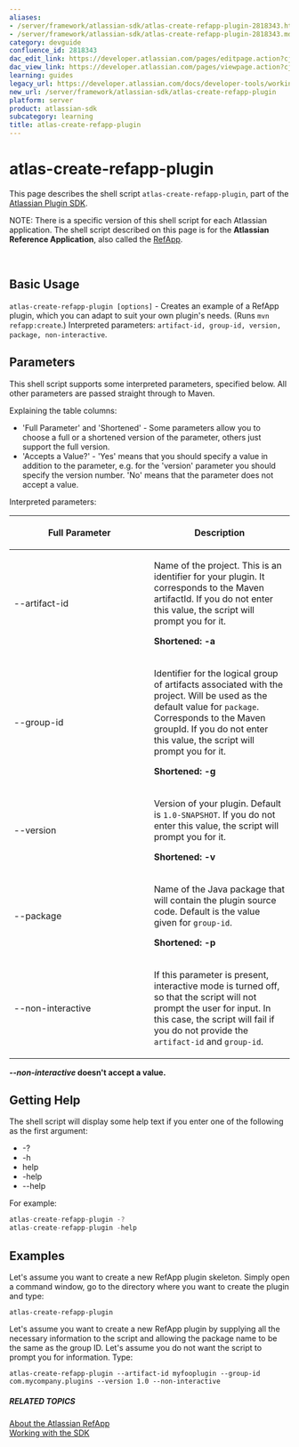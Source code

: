 ```yaml
---
aliases:
- /server/framework/atlassian-sdk/atlas-create-refapp-plugin-2818343.html
- /server/framework/atlassian-sdk/atlas-create-refapp-plugin-2818343.md
category: devguide
confluence_id: 2818343
dac_edit_link: https://developer.atlassian.com/pages/editpage.action?cjm=wozere&pageId=2818343
dac_view_link: https://developer.atlassian.com/pages/viewpage.action?cjm=wozere&pageId=2818343
learning: guides
legacy_url: https://developer.atlassian.com/docs/developer-tools/working-with-the-sdk/command-reference/atlas-create-refapp-plugin
new_url: /server/framework/atlassian-sdk/atlas-create-refapp-plugin
platform: server
product: atlassian-sdk
subcategory: learning
title: atlas-create-refapp-plugin
---
```

# atlas-create-refapp-plugin

This page describes the shell script `atlas-create-refapp-plugin`, part of the [Atlassian Plugin SDK](/server/framework/atlassian-sdk/working-with-the-sdk).

NOTE: There is a specific version of this shell script for each Atlassian application. The shell script described on this page is for the **Atlassian Reference Application**, also called the [RefApp](/server/framework/atlassian-sdk/about-the-atlassian-refapp).

 

## Basic Usage

`atlas-create-refapp-plugin [options]` - Creates an example of a RefApp plugin, which you can adapt to suit your own plugin's needs. (Runs `mvn refapp:create`.) Interpreted parameters: `artifact-id, group-id, version, package, non-interactive`.

## Parameters

This shell script supports some interpreted parameters, specified below. All other parameters are passed straight through to Maven.

Explaining the table columns:

-   'Full Parameter' and 'Shortened' - Some parameters allow you to choose a full or a shortened version of the parameter, others just support the full version.
-   'Accepts a Value?' - 'Yes' means that you should specify a value in addition to the parameter, e.g. for the 'version' parameter you should specify the version number. 'No' means that the parameter does not accept a value.

Interpreted parameters:

<table>
<colgroup>
<col style="width: 50%" />
<col style="width: 50%" />
</colgroup>
<thead>
<tr class="header">
<th><p>Full Parameter</p></th>
<th><p>Description</p></th>
</tr>
</thead>
<tbody>
<tr class="odd">
<td><p>--artifact-id</p></td>
<td><p>Name of the project. This is an identifier for your plugin. It corresponds to the Maven artifactId. If you do not enter this value, the script will prompt you for it.</p>
<p><strong>Shortened: -a</strong></p></td>
</tr>
<tr class="even">
<td><p>--group-id</p></td>
<td><p>Identifier for the logical group of artifacts associated with the project. Will be used as the default value for <code>package</code>. Corresponds to the Maven groupId. If you do not enter this value, the script will prompt you for it.</p>
<p><strong>Shortened: -g</strong></p></td>
</tr>
<tr class="odd">
<td><p>--version</p></td>
<td><p>Version of your plugin. Default is <code>1.0-SNAPSHOT</code>. If you do not enter this value, the script will prompt you for it.</p>
<p><strong>Shortened: -v</strong></p></td>
</tr>
<tr class="even">
<td><p>--package</p></td>
<td><p>Name of the Java package that will contain the plugin source code. Default is the value given for <code>group-id</code>.</p>
<p><strong>Shortened: -p</strong></p></td>
</tr>
<tr class="odd">
<td><p>--non-interactive</p></td>
<td><p>If this parameter is present, interactive mode is turned off, so that the script will not prompt the user for input. In this case, the script will fail if you do not provide the <code>artifact-id</code> and <code>group-id</code>.</p></td>
</tr>
</tbody>
</table>

***--non-interactive* doesn't accept a value.**

## Getting Help

The shell script will display some help text if you enter one of the following as the first argument:

-   -?
-   -h
-   help
-   -help
-   --help

For example:

``` javascript
atlas-create-refapp-plugin -?
atlas-create-refapp-plugin -help
```

## Examples

Let's assume you want to create a new RefApp plugin skeleton. Simply open a command window, go to the directory where you want to create the plugin and type:

    atlas-create-refapp-plugin

Let's assume you want to create a new RefApp plugin by supplying all the necessary information to the script and allowing the package name to be the same as the group ID. Let's assume you do not want the script to prompt you for information. Type:

    atlas-create-refapp-plugin --artifact-id myfooplugin --group-id com.mycompany.plugins --version 1.0 --non-interactive

##### RELATED TOPICS

[About the Atlassian RefApp](/server/framework/atlassian-sdk/about-the-atlassian-refapp)  
[Working with the SDK](/server/framework/atlassian-sdk/working-with-the-sdk)




































































































































































